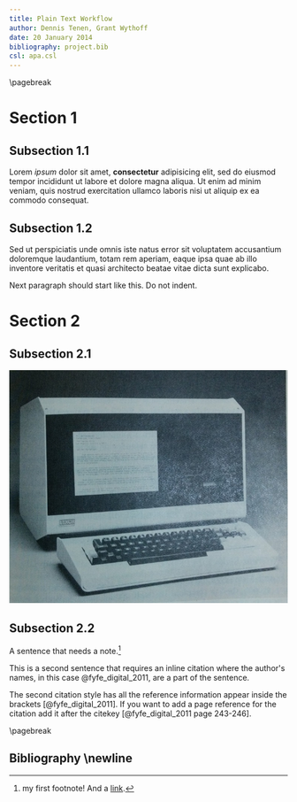 ```yaml
---
title: Plain Text Workflow
author: Dennis Tenen, Grant Wythoff
date: 20 January 2014
bibliography: project.bib
csl: apa.csl
---
```


\pagebreak 

# Section 1

## Subsection 1.1

Lorem _ipsum_ dolor sit amet, **consectetur** adipisicing elit, sed do eiusmod tempor incididunt ut labore et dolore magna aliqua. Ut enim ad minim veniam, quis nostrud exercitation ullamco laboris nisi ut aliquip ex ea commodo consequat.

## Subsection 1.2

Sed ut perspiciatis unde omnis iste natus error sit voluptatem accusantium doloremque laudantium, totam rem aperiam, eaque  ipsa quae ab illo inventore veritatis et quasi architecto beatae vitae dicta sunt explicabo.

Next paragraph should start like this. Do not indent.

# Section 2

## Subsection 2.1

![image caption](image.jpg)

## Subsection 2.2

A sentence that needs a note.[^1]

This is a second sentence that requires an inline citation where the author's names, in this case @fyfe_digital_2011, are a part of the sentence.

The second citation style has all the reference information appear inside the brackets [@fyfe_digital_2011]. If you want to add a page reference for the citation add it after the citekey [@fyfe_digital_2011 page 243-246].

[^1]: my first footnote! And a [link](https://www.eff.org/). 

\pagebreak 

## Bibliography \newline